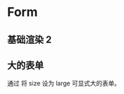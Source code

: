 # Form

## 基础渲染 2

<demo src="button/color" />

## 大的表单

通过 将 size 设为 large 可显式大的表单。

<demo src="form/large" />

<api src="form" />
